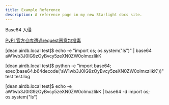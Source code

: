 ```yaml
---
title: Example Reference
description: A reference page in my new Starlight docs site.
---
```


Base64 入侵

[PyPI 官方仓库遭遇request恶意包投毒](https://security.tencent.com/index.php/blog/msg/160)

[dean.airdb.local test]$ echo -e  "import os; os.system(\"ls\")"  | base64
aW1wb3J0IG9zOyBvcy5zeXN0ZW0oImxzIikK

[dean.airdb.local test]$ python -c "import base64; exec(base64.b64decode('aW1wb3J0IG9zOyBvcy5zeXN0ZW0oImxzIikK'))"
test test.log

[dean.airdb.local test]$ echo -e  aW1wb3J0IG9zOyBvcy5zeXN0ZW0oImxzIikK | base64  -d
import os; os.system("ls")
